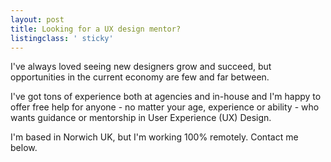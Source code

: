 ```yaml
---
layout: post
title: Looking for a UX design mentor?
listingclass: ' sticky'
---
```


I've always loved seeing new designers grow and succeed, but opportunities in the current economy are few and far between.

I've got tons of experience both at agencies and in-house and I'm happy to offer free help for anyone - no matter your age, experience or ability - who wants guidance or mentorship in User Experience (UX) Design.

I'm based in Norwich UK, but I'm working 100% remotely. Contact me below.
